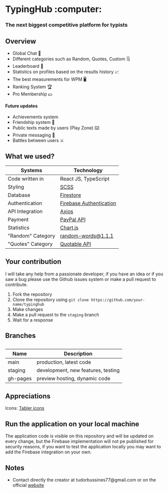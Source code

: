 <h1>TypingHub  :computer:</h1>

<h3>The next biggest competitive platform for typists</h3>

<h2>Overview</h2>
<ul>
  <li>Global Chat 💬</li>
  <li>Different categories such as Random, Quotes, Custom 🗒️</li>
  <li>Leaderboard 🥇</li>
  <li>Statistics on profiles based on the results history 📈</li>
  <li>The best measurements for WPM 🖥️</li>
  <li>Ranking System 🏆</li>
  <li>Pro Membership 💵</li>
</ul>

<h4>Future updates</h4>
 <ul>
  <li>Achievements system</li>
  <li>Friendship system 👥</li>
  <li>Public texts made by users (Play Zone) ⌨️</li>
  <li>Private messaging 💬</li>
  <li>Battles between users ⚔️</li>
 </ul>
 
<h2>What we used?</h2>
 
Systems | Technology |
--- | --- |
Code written in | React JS, TypeScript |
Styling | <a href="https://sass-lang.com/">SCSS</a> |
Database | <a href="https://firebase.google.com/products/firestore?gclsrc=aw.ds&&gclid=CjwKCAjwjuqDBhAGEiwAdX2cj176-nUTTsDmeNdVaIr0RTiDEdkeq5e1lg8-DECHW-speethaR_E5xoCUvEQAvD_BwE">Firestore</a> |
Authentication | <a href="https://firebase.google.com/products/auth?gclsrc=aw.ds&&gclid=CjwKCAjwjuqDBhAGEiwAdX2cj6SlbfZy3EHkDI2twl3K7DvHJ1Sr6i0VxZcnXNnsgVFMRGQNxzmYkxoC0hYQAvD_BwE">Firebase Authentication</a> |
API Integration | <a href="https://github.com/axios/axios">Axios</a> |
Payment | <a href="https://developer.paypal.com/docs/api/payments/v1/">PayPal API</a> |
Statistics | <a href="https://www.chartjs.org/">Chart.js</a> |
"Random" Category | <a href="https://www.npmjs.com/package/random-words">random-words@1.1.1</a> | 
"Quotes" Category | <a href="https://github.com/lukePeavey/quotable">Quotable API</a> |

<h2>Your contribution</h2>
I will take any help from a passionate developer, if you have an idea or if you saw a bug please use the Github issues system or make a pull request to contribute.

1. Fork the repository
2. Clone the repository using `git clone https://github.com/your-name/typinghub`
3. Make changes
4. Make a pull request to the `staging` branch
5. Wait for a response

<h2>Branches<h2>

Name | Description |
--- | --- |
main | production, latest code |
staging | development, new features, testing |
gh-pages | preview hosting, dynamic code |

<h2>Appreciations</h2>
Icons: <a href="https://tablericons.com/">Tabler icons</a>

<h2>Run the application on your local machine</h2>
The application code is visible on this repository and will be updated on every change, but the Firebase implementation will not pe published for security reasons, if you want to test the application locally you may want to add the Firebase integration on your own.

<h2>Notes</h2>
<ul>
 <li>Contact directly the creator at tudorbussines77@gmail.com or on the official <a href="https://tudorale.github.io/portfolio/">website</a></li>
</ul>